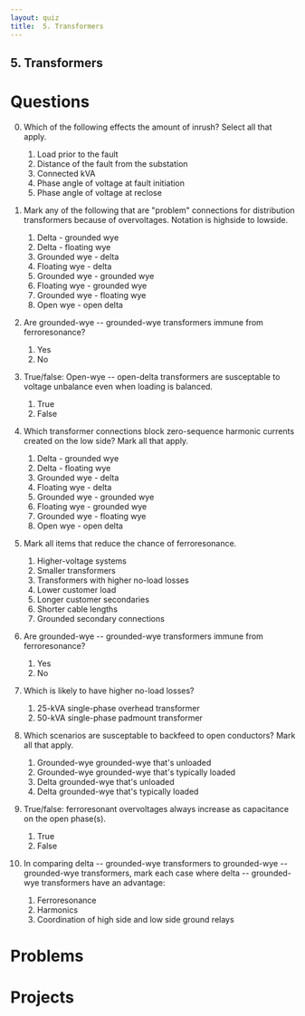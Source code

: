 ```yaml
---
layout: quiz
title:  5. Transformers
---
```


## 5. Transformers

# Questions

0. Which of the following effects the amount of inrush? Select all
   that apply.

   1. Load prior to the fault
   2. Distance of the fault from the substation
   3. Connected kVA
   4. Phase angle of voltage at fault initiation
   5. Phase angle of voltage at reclose

0. Mark any of the following that are "problem" connections for
   distribution transformers because of overvoltages. Notation is
   highside to lowside.
   
   1. Delta - grounded wye
   1. Delta - floating wye
   1. Grounded wye - delta
   1. Floating wye - delta
   1. Grounded wye - grounded wye
   1. Floating wye - grounded wye
   1. Grounded wye - floating wye
   1. Open wye - open delta

0. Are grounded-wye -- grounded-wye transformers immune from ferroresonance?
   
   1. Yes
   1. No

0. True/false: Open-wye -- open-delta transformers are susceptable to
   voltage unbalance even when loading is balanced.
   
   1. True
   1. False
   
0. Which transformer connections block zero-sequence harmonic currents
   created on the low side? Mark all that apply.
   
   1. Delta - grounded wye
   1. Delta - floating wye
   1. Grounded wye - delta
   1. Floating wye - delta
   1. Grounded wye - grounded wye
   1. Floating wye - grounded wye
   1. Grounded wye - floating wye
   1. Open wye - open delta

0. Mark all items that reduce the chance of ferroresonance.

   1. Higher-voltage systems
   1. Smaller transformers
   1. Transformers with higher no-load losses
   1. Lower customer load
   1. Longer customer secondaries
   1. Shorter cable lengths
   1. Grounded secondary connections

0. Are grounded-wye -- grounded-wye transformers immune from ferroresonance?
   
   1. Yes
   1. No

0. Which is likely to have higher no-load losses?

   1. 25-kVA single-phase overhead transformer
   1. 50-kVA single-phase padmount transformer
   
0. Which scenarios are susceptable to backfeed to open conductors?
   Mark all that apply.
   
   1. Grounded-wye grounded-wye that's unloaded
   1. Grounded-wye grounded-wye that's typically loaded
   1. Delta grounded-wye that's unloaded
   1. Delta grounded-wye that's typically loaded

0. True/false: ferroresonant overvoltages always increase as
   capacitance on the open phase(s).

   1. True
   1. False

0. In comparing delta -- grounded-wye transformers to grounded-wye --
   grounded-wye transformers, mark each case where delta --
   grounded-wye transformers have an advantage:
   
   1. Ferroresonance
   1. Harmonics
   1. Coordination of high side and low side ground relays




# Problems

# Projects
